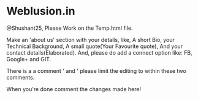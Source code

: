# Weblusion.in

@Shushant25, Please Work on the Temp.html file. 

Make an 'about us' section with your details, like, A short Bio, your Technical Background, A small quote(Your Favourite quote), And your contact details(Elaborated). And, please do add a connect option like: FB, Google+ and GIT.

There is a a comment ' <!--START EDITING HERE--> and <!--STOP EDITING HERE--> ' please limit the editing to within these two comments. 

When you're done comment the changes made here!
